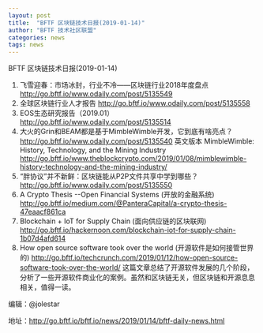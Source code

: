 ```yaml
---
layout: post
title:  "BFTF 区块链技术日报(2019-01-14)"
author: "BFTF 技术社区联盟"
categories: news
tags: news
---
```


BFTF 区块链技术日报(2019-01-14)

1. 飞雪迎春：市场冰封，行业不冷——区块链行业2018年度盘点 <http://go.bftf.io/www.odaily.com/post/5135549>
2. 全球区块链行业人才报告 <http://go.bftf.io/www.odaily.com/post/5135558>
3. EOS生态研究报告（2019.01） <http://go.bftf.io/www.odaily.com/post/5135514>
4. 大火的Grin和BEAM都是基于MimbleWimble开发，它到底有啥亮点？<http://go.bftf.io/www.odaily.com/post/5135540> 英文版本 MimbleWimble: History, Technology, and the Mining Industry <http://go.bftf.io/www.theblockcrypto.com/2019/01/08/mimblewimble-history-technology-and-the-mining-industry/>
5. “胖协议”并不新鲜：区块链能从P2P文件共享中学到哪些？ <http://go.bftf.io/www.odaily.com/post/5135550>
6. A Crypto Thesis --Open Financial Systems (开放的金融系统) <http://go.bftf.io/medium.com/@PanteraCapital/a-crypto-thesis-47eaacf861ca>
7. Blockchain + IoT for Supply Chain (面向供应链的区块联网) <http://go.bftf.io/hackernoon.com/blockchain-iot-for-supply-chain-1b07d4afd614>
8. How open source software took over the world (开源软件是如何接管世界的) <http://go.bftf.io/techcrunch.com/2019/01/12/how-open-source-software-took-over-the-world/> 这篇文章总结了开源软件发展的几个阶段，分析了一些开源软件商业化的案例。虽然和区块链无关，但区块链和开源息息相关，值得一读。

编辑：@jolestar

地址：http://go.bftf.io/bftf.io/news/2019/01/14/bftf-daily-news.html


